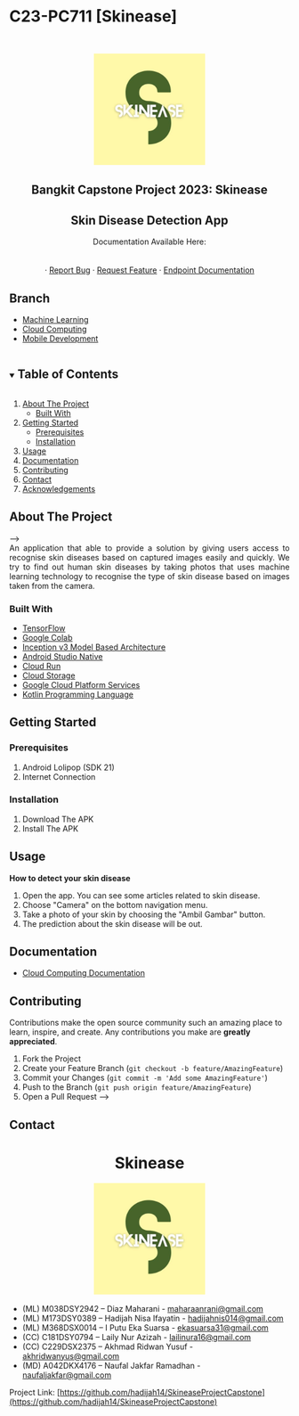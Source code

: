 # C23-PC711 [Skinease]
<!--
*** Thanks for checking out the Best-README-Template. If you have a suggestion
*** that would make this better, please fork the repo and create a pull request
*** or simply open an issue with the tag "enhancement".
*** Thanks again! Now go create something AMAZING! :D
***
***
***
*** To avoid retyping too much info. Search and replace for the following:
*** github_username, repo_name, twitter_handle, email, project_title, project_description
-->

<!-- PROJECT SHIELDS -->
<!--
*** I'm using markdown "reference style" links for readability.
*** Reference links are enclosed in brackets [ ] instead of parentheses ( ).
*** See the bottom of this document for the declaration of the reference variables
*** for contributors-URL, forks-URL, etc. This is an optional, concise syntax you may use.
*** https://www.markdownguide.org/basic-syntax/#reference-style-links
-->
<!-- [![Contributors][contributors-shield]][contributors-url]
[![Forks][forks-shield]][forks-url]
[![Stargazers][stars-shield]][stars-url]
[![Issues][issues-shield]][issues-url]
[![MIT License][license-shield]][license-url]
[![LinkedIn][linkedin-shield]][linkedin-url] -->

<!-- PROJECT LOGO -->
<br />
<p align="center">
  <a href="https://github.com/hadijah14/SkineaseProjectCapstone">
    <img src="https://github.com/hadijah14/SkineaseProjectCapstone/blob/MD/Mobile App/Skinease.jpg" alt="Logo" width="200" height="200">
  </a>

  <h2 align="center">Bangkit Capstone Project 2023: Skinease</h2>
  <h2 align="center">Skin Disease Detection App</h2>

  <p align="center">
    Documentation Available Here:
    <br />
    <!-- <a href=""><strong>Explore the docs »</strong></a> -->
    <br />
    <br />
    <!-- <a href="https://drive.google.com/">View Demo</a> -->
    ·
    <a href="https://github.com/hadijah14/SkineaseProjectCapstone/issues">
      Report Bug</a>
    ·
    <a href="https://github.com/hadijah14/SkineaseProjectCapstone/issues">Request Feature</a>
    ·
    <a href="https://documenter.getpostman.com/view/26443533/2s93sf2qmy">Endpoint Documentation</a>
  </p>
</p>

<!-- BRANCH -->
## Branch
* <a href="https://github.com/hadijah14/SkineaseProjectCapstone/tree/ML/Skinease%20Model">Machine Learning</a>
* <a href="https://github.com/hadijah14/SkineaseProjectCapstone/tree/CC/skineasebackend">Cloud Computing</a>
* <a href="https://github.com/hadijah14/SkineaseProjectCapstone/tree/MD/Mobile%20App">Mobile Development</a>


<!-- TABLE OF CONTENTS -->
<details open="open">
  <summary><h2 style="display: inline-block">Table of Contents</h2></summary>
  <ol>
    <li>
      <a href="#about-the-project">About The Project</a>
      <ul>
        <li><a href="#built-with">Built With</a></li>
      </ul>
    </li>
    <li>
      <a href="#getting-started">Getting Started</a>
      <ul>
        <li><a href="#prerequisites">Prerequisites</a></li>
        <li><a href="#installation">Installation</a></li>
      </ul>
    </li>
    <li><a href="#usage">Usage</a></li>
    <li><a href="#documentation">Documentation</a></li>
    <li><a href="#contributing">Contributing</a></li>
    <li><a href="#contact">Contact</a></li>
    <li><a href="#acknowledgements">Acknowledgements</a></li>
  </ol>
</details>



<!-- ABOUT THE PROJECT -->
## About The Project
<!-- <p align="center">
  <pre>
   <strong>     Splash Screen          </strong>      <strong>  Location/Maps Feature     </strong>      <strong>      Report Result</strong></pre>
<!-- 
<img src="https://user-images.githubusercontent.com/69615570/119268911-3a1e3b80-bc1f-11eb-98f6-96eab9172264.jpg" alt="Logo" width="270" height="576.5">&nbsp; &nbsp;<img src="https://user-images.githubusercontent.com/69615570/119268906-37bbe180-bc1f-11eb-8a67-a94e9bef21aa.jpg" alt="Logo" width="270" height="576.5">&nbsp; &nbsp;<img src="https://user-images.githubusercontent.com/69615570/119268914-3b4f6880-bc1f-11eb-8fd5-13f35a9ff090.jpg" alt="Logo" width="270" height="576.5"> --> -->



<div style="text-align: justify"> An application that able to provide a solution by giving users access to recognise skin diseases based on captured images easily and quickly. We try to find out human skin diseases by taking photos that uses machine learning technology to recognise the type of skin disease based on images taken from the camera.
</div>

### Built With

* [TensorFlow](https://www.tensorflow.org/)
* [Google Colab](https://research.google.com/colaboratory/)
* [Inception v3 Model Based Architecture](https://keras.io/api/applications/inceptionv3/)
* [Android Studio Native](https://developer.android.com/studio)
* [Cloud Run](https://cloud.google.com/run/docs)
* [Cloud Storage](https://cloud.google.com/storage)
* [Google Cloud Platform Services](https://cloud.google.com/gcp)
* [Kotlin Programming Language](https://kotlinlang.org/)

## Getting Started
### Prerequisites

1. Android Lolipop (SDK 21)
2. Internet Connection

### Installation

1. Download The APK
2. Install The APK

<!-- USAGE -->
## Usage
<B>How to detect your skin disease</B>
1. Open the app. You can see some articles related to skin disease.
2. Choose "Camera" on the bottom navigation menu.
3. Take a photo of your skin by choosing the "Ambil Gambar" button.
4. The prediction about the skin disease will be out.

<!-- DOCUMENTATION -->
## Documentation
* <a href="https://github.com/hadijah14/SkineaseProjectCapstone/blob/CC/skineasebackend/README.md">Cloud Computing Documentation</a>

<!-- CONTRIBUTING -->
## Contributing

Contributions make the open source community such an amazing place to learn, inspire, and create. Any contributions you make are **greatly appreciated**.

1. Fork the Project
2. Create your Feature Branch (`git checkout -b feature/AmazingFeature`)
3. Commit your Changes (`git commit -m 'Add some AmazingFeature'`)
4. Push to the Branch (`git push origin feature/AmazingFeature`)
5. Open a Pull Request -->

<!-- CONTACT -->
## Contact
<h1 align="center">Skinease</h1>
<p align="center">
  <a href="https://github.com/hadijah14/SkineaseProjectCapstone">
    <img src="https://github.com/hadijah14/SkineaseProjectCapstone/blob/MD/Mobile App/Skinease.jpg" alt="Logo" width="200" height="200">
  </a>

* (ML) M038DSY2942 – Diaz Maharani - [maharaanrani@gmail.com](https://mail.google.com/mail/u/0/#inbox?compose=new)
* (ML) M173DSY0389 – Hadijah Nisa Ifayatin - [hadijahnis014@gmail.com](https://mail.google.com/mail/u/0/#inbox?compose=new)
* (ML) M368DSX0014 – I Putu Eka Suarsa - [ekasuarsa31@gmail.com](https://mail.google.com/mail/u/0/#inbox?compose=new)
* (CC) C181DSY0794 – Laily Nur Azizah - [lailinura16@gmail.com](https://mail.google.com/mail/u/0/#inbox?compose=new)
* (CC) C229DSX2375 – Akhmad Ridwan Yusuf - [akhridwanyus@gmail.com](https://mail.google.com/mail/u/0/#inbox?compose=new)
* (MD) A042DKX4176 – Naufal Jakfar Ramadhan - [naufaljakfar@gmail.com](https://mail.google.com/mail/u/0/#inbox?compose=new)

Project Link: [https://github.com/hadijah14/SkineaseProjectCapstone](https://github.com/hadijah14/SkineaseProjectCapstone)
